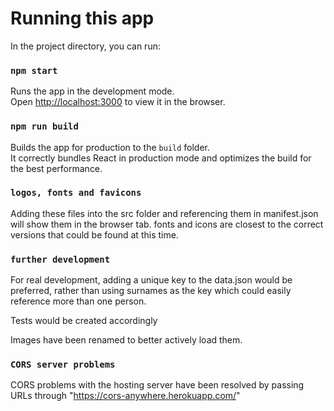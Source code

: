 # Running this app

In the project directory, you can run:

### `npm start`

Runs the app in the development mode.\
Open [http://localhost:3000](http://localhost:3000) to view it in the browser.

### `npm run build`

Builds the app for production to the `build` folder.\
It correctly bundles React in production mode and optimizes the build for the best performance.

### `logos, fonts and favicons`

Adding these files into the src folder and referencing them in manifest.json will show them in the browser tab.
fonts and icons are closest to the correct versions that could be found at this time.

### `further development`

For real development, adding a unique key to the data.json would be preferred, rather than using surnames as the key which could easily reference more than one person.

Tests would be created accordingly

Images have been renamed to better actively load them.

### `CORS server problems`

CORS problems with the hosting server have been resolved by passing URLs through "https://cors-anywhere.herokuapp.com/"
